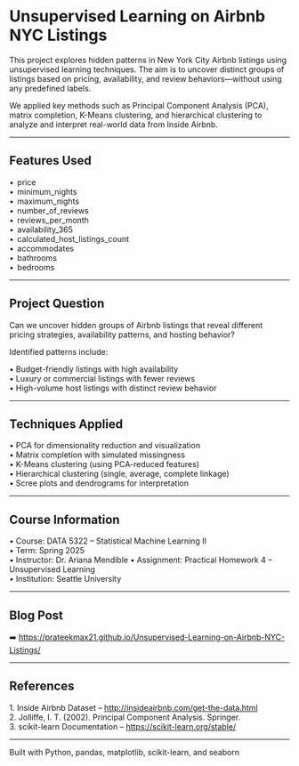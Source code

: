# Unsupervised Learning on Airbnb NYC Listings

This project explores hidden patterns in New York City Airbnb listings using unsupervised learning techniques. The aim is to uncover distinct groups of listings based on pricing, availability, and review behaviors—without using any predefined labels.

We applied key methods such as Principal Component Analysis (PCA), matrix completion, K-Means clustering, and hierarchical clustering to analyze and interpret real-world data from Inside Airbnb.

---

## Features Used

•⁠  ⁠⁠ price ⁠  
•⁠  ⁠⁠ minimum_nights ⁠  
•⁠  ⁠⁠ maximum_nights ⁠  
•⁠  ⁠⁠ number_of_reviews ⁠  
•⁠  ⁠⁠ reviews_per_month ⁠  
•⁠  ⁠⁠ availability_365 ⁠  
•⁠  ⁠⁠ calculated_host_listings_count ⁠  
•⁠  ⁠⁠ accommodates ⁠  
•⁠  ⁠⁠ bathrooms ⁠  
•⁠  ⁠⁠ bedrooms ⁠  

---

## Project Question

Can we uncover hidden groups of Airbnb listings that reveal different pricing strategies, availability patterns, and hosting behavior?

Identified patterns include:

•⁠  ⁠Budget-friendly listings with high availability  
•⁠  ⁠Luxury or commercial listings with fewer reviews  
•⁠  ⁠High-volume host listings with distinct review behavior  

---

##  Techniques Applied

•⁠  ⁠PCA for dimensionality reduction and visualization  
•⁠  ⁠Matrix completion with simulated missingness  
•⁠  ⁠K-Means clustering (using PCA-reduced features)  
•⁠  ⁠Hierarchical clustering (single, average, complete linkage)  
•⁠  ⁠Scree plots and dendrograms for interpretation  

---

## Course Information

•⁠  ⁠Course: DATA 5322 – Statistical Machine Learning II  
•⁠  ⁠Term: Spring 2025  
•⁠  ⁠Instructor: Dr. Ariana Mendible
•⁠  ⁠Assignment: Practical Homework 4 – Unsupervised Learning  
•⁠  ⁠Institution: Seattle University  

---

## Blog Post

➡️ https://prateekmax21.github.io/Unsupervised-Learning-on-Airbnb-NYC-Listings/


---

## References

1.⁠ ⁠Inside Airbnb Dataset – http://insideairbnb.com/get-the-data.html  
2.⁠ ⁠Jolliffe, I. T. (2002). Principal Component Analysis. Springer.   
3.⁠ ⁠scikit-learn Documentation – https://scikit-learn.org/stable/

---

Built with Python, pandas, matplotlib, scikit-learn, and seaborn
